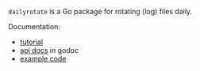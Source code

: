 `dailyrotate` is a Go package for rotating (log) files daily.

Documentation:

* [tutorial](https://presstige.io/p/dailyrotate-a-Go-package-for-daily-log-rotation-6fb283a94e604f879e0d97a5f788dee6)
* [api docs](https://godoc.org/github.com/kjk/dailyrotate) in godoc
* [example code](/examples)
